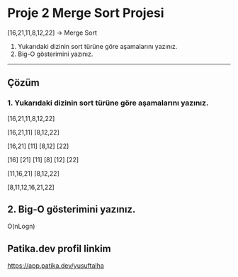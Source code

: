 # Proje 2 Merge Sort Projesi

[16,21,11,8,12,22] -> Merge Sort

1. Yukarıdaki dizinin sort türüne göre aşamalarını yazınız.
2. Big-O gösterimini yazınız.

---

## Çözüm

### 1. Yukarıdaki dizinin sort türüne göre aşamalarını yazınız.

[16,21,11,8,12,22]

[16,21,11]  [8,12,22]

[16,21] [11] [8,12] [22]

[16] [21] [11] [8] [12] [22]

[11,16,21]  [8,12,22]

[8,11,12,16,21,22]




## 2. Big-O gösterimini yazınız.

O(nLogn)

## Patika.dev profil linkim
https://app.patika.dev/yusuftalha
